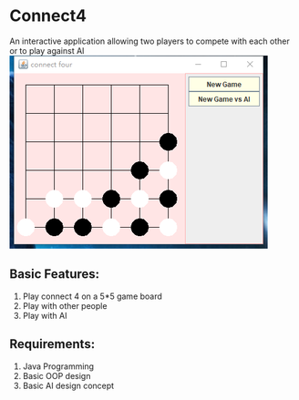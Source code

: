 # Connect4
An interactive application allowing two players to compete with each other or to play against AI
![alt text](https://github.com/zpl0310/Connect4/blob/master/connect.png)


## Basic Features:
1. Play connect 4 on a 5*5 game board
2. Play with other people
3. Play with AI

## Requirements:
1. Java Programming
2. Basic OOP design
3. Basic AI design concept
